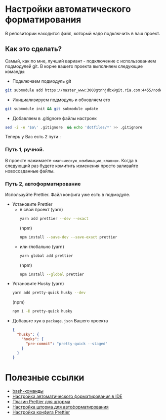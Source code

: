 # Настройки автоматического форматирования #

В репозитории находится файл, который надо подключить в ваш проект.

## Как это сделать? ##

Самый, как по мне, лучший вариант - подключение с использованием подмодулей git.
В корне вашего проекта выполняем следующие команды:

- Подключаем подмодуль git

```bash
git submodule add https://master_www:3000gtnhjdbx@git.ria.com:4455/node/editor-config.git dotfiles
```

- Инициализируем подмодуль и обновляем его

```bash
git submodule init && git submodule update
```

- Добавляем в .gitignore файлы настроек

```bash
sed -i -e '$a\' .gitignore  && echo 'dotfiles/*' >> .gitignore
```
Теперь у Вас есть 2 пути :
### Путь 1, ручной. ###
 
 В проекте нажимаете `<магическую_комбинацию_клавиш>`. Когда в следующий раз будете комитить изменения просто заливайте новосозданные файлы.

### Путь 2, автоформатирование ###
Используйте Prettier. Файл конфига уже есть в подмодуле.
- Установите Prettier 
    - в свой проект 
        (yarn)
        ```bash
        yarn add prettier --dev --exact
        ```
        (npm)
        ```bash
        npm install --save-dev --save-exact prettier
        ```
    - или глобально
        (yarn)
        ```bash
        yarn global add prettier
        ```
        (npm)
        ```bash
        npm install --global prettier
        ```
- Установите Husky
    (yarn)
    ```bash
    yarn add pretty-quick husky --dev
    ```
    (npm)
    ```bash
    npm i -D pretty-quick husky
    ```
- Добавьте хук в `package.json` Вашего проекта
    ```json
    {
      "husky": {
        "hooks": {
          "pre-commit": "pretty-quick --staged"
        }
      }
    }
    ```
# Полезные ссылки #

- [bash-команды](https://git.ria.com/docker-compose/bu-auto-ria-devel/wikis/%D0%BF%D0%BE%D0%BB%D0%B5%D0%B7%D0%BD%D1%8B%D0%B5-bash-%D0%BA%D0%BE%D0%BC%D0%B0%D0%BD%D0%B4%D1%8B)
- [Настройка автоматического форматирования в IDE](https://git.ria.com/docker-compose/bu-auto-ria-devel/wikis/%D0%9A%D0%B0%D0%BA-%D0%BD%D0%B0%D1%81%D1%82%D1%80%D0%BE%D0%B8%D1%82%D1%8C-IDE-%D0%B4%D0%BB%D1%8F-%D0%B0%D0%B2%D1%82%D0%BE%D0%BC%D0%B0%D1%82%D0%B8%D1%87%D0%B5%D1%81%D0%BA%D0%BE%D0%B3%D0%BE-%D1%84%D0%BE%D1%80%D0%BC%D0%B0%D1%82%D0%B8%D1%80%D0%BE%D0%B2%D0%B0%D0%BD%D0%B8%D1%8F-%D0%BA%D0%BE%D0%B4%D0%B0%3F)
- [Плагин Prettier для шторма](https://github.com/JetBrains/intellij-plugins/tree/master/prettierJS)
- [Настройка шторма для автоформатирования](https://prettier.io/docs/en/webstorm.html)
- [Настройка конфига Prettier](https://prettier.io/docs/en/options.html)
